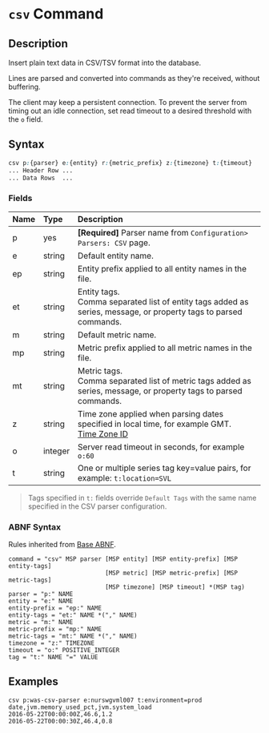 # `csv` Command

## Description

Insert plain text data in CSV/TSV format into the database.

Lines are parsed and converted into commands as they're received, without buffering.

The client may keep a persistent connection. To prevent the server from timing out an idle connection, set read timeout to a desired threshold with the `o` field.

## Syntax

```css
csv p:{parser} e:{entity} r:{metric_prefix} z:{timezone} t:{timeout}
... Header Row ...
... Data Rows  ...
```

### Fields

| **Name** | **Type** | **Description** |
|:---|:---|:---|
| p         | yes          | **[Required]** Parser name from `Configuration> Parsers: CSV` page. |
| e         | string       | Default entity name. |
| ep        | string       | Entity prefix applied to all entity names in the file. |
| et        | string       | Entity tags.<br>Comma separated list of entity tags added as series, message, or property tags to parsed commands. |
| m         | string       | Default metric name. |
| mp        | string       | Metric prefix applied to all metric names in the file. |
| mt        | string       | Metric tags.<br>Comma separated list of metric tags added as series, message, or property tags to parsed commands. |
| z         | string       | Time zone applied when parsing dates specified in local time, for example GMT.<br>[Time Zone ID](../../shared/timezone-abnf.md)  |
| o         | integer      | Server read timeout in seconds, for example `o:60` |
| t         | string       | One or multiple series tag key=value pairs, for example: `t:location=SVL` |

> Tags specified in `t:` fields override `Default Tags` with the same name specified in the CSV parser configuration.

### ABNF Syntax

Rules inherited from [Base ABNF](base-abnf.md).

```properties
command = "csv" MSP parser [MSP entity] [MSP entity-prefix] [MSP entity-tags] 
                           [MSP metric] [MSP metric-prefix] [MSP metric-tags] 
						   [MSP timezone] [MSP timeout] *(MSP tag)
parser = "p:" NAME
entity = "e:" NAME
entity-prefix = "ep:" NAME
entity-tags = "et:" NAME *("," NAME)
metric = "m:" NAME
metric-prefix = "mp:" NAME
metric-tags = "mt:" NAME *("," NAME)
timezone = "z:" TIMEZONE
timeout = "o:" POSITIVE_INTEGER
tag = "t:" NAME "=" VALUE
```

## Examples

```ls
csv p:was-csv-parser e:nurswgvml007 t:environment=prod
date,jvm.memory_used_pct,jvm.system_load
2016-05-22T00:00:00Z,46.6,1.2
2016-05-22T00:00:30Z,46.4,0.8
```
